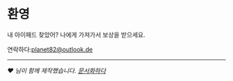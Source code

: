 # 환영

내 아이패드 찾았어? 나에게 가져가서 보상을 받으세요.

연락하다:[planet82@outlook.de](mailto:planet82@outlook.de)

* * *

_❤️ 님이 함께 제작했습니다. [문서화하다](https://docsify.js.org/)_
